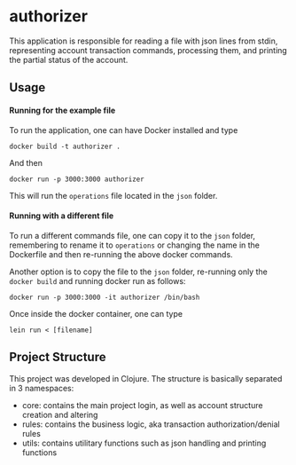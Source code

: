 # authorizer

This application is responsible for reading a file with json lines from stdin, 
representing account transaction commands, processing them, and printing the 
partial status of the account.

## Usage
#### Running for the example file
To run the application, one can have Docker installed and type
```shell script 
docker build -t authorizer . 
```
And then
```shell script 
docker run -p 3000:3000 authorizer
```
This will run the `operations` file located in the `json` folder.

#### Running with a different file
To run a different commands file, one can copy it to the `json` folder, remembering to
rename it to `operations` or changing the name in the Dockerfile and then re-running the above
docker commands.

Another option is to copy the file to the `json` folder, re-running only the `docker build`
and running docker run as follows:
``` 
docker run -p 3000:3000 -it authorizer /bin/bash 
```
Once inside the docker container, one can type
```shell script
lein run < [filename]
```

## Project Structure

This project was developed in Clojure. The structure is basically separated in 3 namespaces:
- core: contains the main project login, as well as account structure creation and altering
- rules: contains the business logic, aka transaction authorization/denial rules
- utils: contains utilitary functions such as json handling and printing functions
